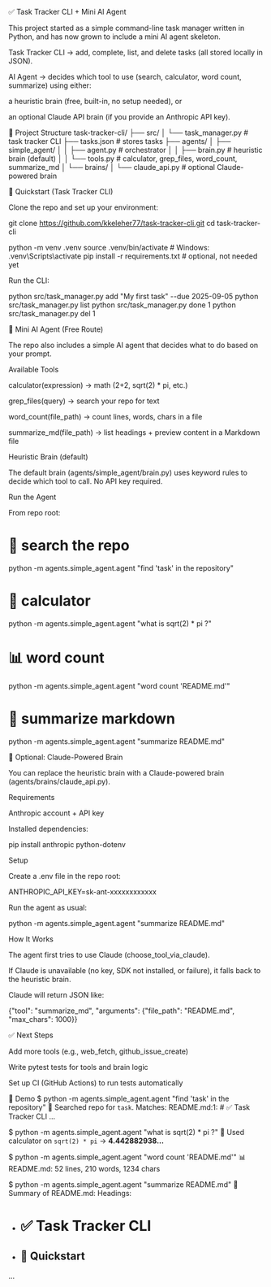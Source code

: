 ✅ Task Tracker CLI + Mini AI Agent

This project started as a simple command-line task manager written in Python, and has now grown to include a mini AI agent skeleton.

Task Tracker CLI → add, complete, list, and delete tasks (all stored locally in JSON).

AI Agent → decides which tool to use (search, calculator, word count, summarize) using either:

a heuristic brain (free, built-in, no setup needed), or

an optional Claude API brain (if you provide an Anthropic API key).

📂 Project Structure
task-tracker-cli/
├── src/
│   └── task_manager.py         # task tracker CLI
├── tasks.json                  # stores tasks
├── agents/
│   ├── simple_agent/
│   │   ├── agent.py            # orchestrator
│   │   ├── brain.py            # heuristic brain (default)
│   │   └── tools.py            # calculator, grep_files, word_count, summarize_md
│   └── brains/
│       └── claude_api.py       # optional Claude-powered brain

🚀 Quickstart (Task Tracker CLI)

Clone the repo and set up your environment:

git clone https://github.com/kkeleher77/task-tracker-cli.git
cd task-tracker-cli

python -m venv .venv
source .venv/bin/activate       # Windows: .venv\Scripts\activate
pip install -r requirements.txt # optional, not needed yet


Run the CLI:

python src/task_manager.py add "My first task" --due 2025-09-05
python src/task_manager.py list
python src/task_manager.py done 1
python src/task_manager.py del 1

🤖 Mini AI Agent (Free Route)

The repo also includes a simple AI agent that decides what to do based on your prompt.

Available Tools

calculator(expression) → math (2+2, sqrt(2) * pi, etc.)

grep_files(query) → search your repo for text

word_count(file_path) → count lines, words, chars in a file

summarize_md(file_path) → list headings + preview content in a Markdown file

Heuristic Brain (default)

The default brain (agents/simple_agent/brain.py) uses keyword rules to decide which tool to call. No API key required.

Run the Agent

From repo root:

# 🔎 search the repo
python -m agents.simple_agent.agent "find 'task' in the repository"

# 🧮 calculator
python -m agents.simple_agent.agent "what is sqrt(2) * pi ?"

# 📊 word count
python -m agents.simple_agent.agent "word count 'README.md'"

# 📄 summarize markdown
python -m agents.simple_agent.agent "summarize README.md"

🤝 Optional: Claude-Powered Brain

You can replace the heuristic brain with a Claude-powered brain (agents/brains/claude_api.py).

Requirements

Anthropic account + API key

Installed dependencies:

pip install anthropic python-dotenv

Setup

Create a .env file in the repo root:

ANTHROPIC_API_KEY=sk-ant-xxxxxxxxxxxx


Run the agent as usual:

python -m agents.simple_agent.agent "summarize README.md"

How It Works

The agent first tries to use Claude (choose_tool_via_claude).

If Claude is unavailable (no key, SDK not installed, or failure), it falls back to the heuristic brain.

Claude will return JSON like:

{"tool": "summarize_md", "arguments": {"file_path": "README.md", "max_chars": 1000}}

✅ Next Steps

Add more tools (e.g., web_fetch, github_issue_create)

Write pytest tests for tools and brain logic

Set up CI (GitHub Actions) to run tests automatically

📸 Demo
$ python -m agents.simple_agent.agent "find 'task' in the repository"
🔎 Searched repo for `task`. Matches:
README.md:1: # ✅ Task Tracker CLI
...

$ python -m agents.simple_agent.agent "what is sqrt(2) * pi ?"
🧮 Used calculator on `sqrt(2) * pi` → **4.442882938...**

$ python -m agents.simple_agent.agent "word count 'README.md'"
📊 README.md: 52 lines, 210 words, 1234 chars

$ python -m agents.simple_agent.agent "summarize README.md"
📄 Summary of README.md:
Headings:
- # ✅ Task Tracker CLI
- ## 🚀 Quickstart
...